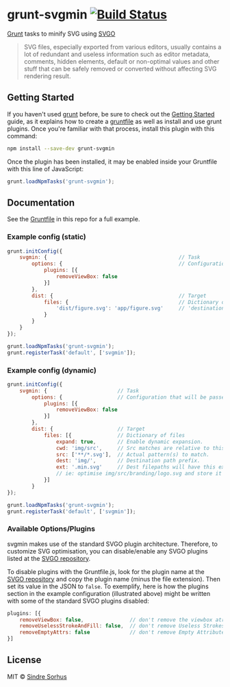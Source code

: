 # grunt-svgmin [![Build Status](https://secure.travis-ci.org/sindresorhus/grunt-svgmin.png?branch=master)](http://travis-ci.org/sindresorhus/grunt-svgmin)

[Grunt][grunt] tasks to minify SVG using [SVGO](https://github.com/svg/svgo)

> SVG files, especially exported from various editors, usually contains a lot of redundant and useless information such as editor metadata, comments, hidden elements, default or non-optimal values and other stuff that can be safely removed or converted without affecting SVG rendering result.


## Getting Started

If you haven't used [grunt][] before, be sure to check out the [Getting Started][] guide, as it explains how to create a [gruntfile][Getting Started] as well as install and use grunt plugins. Once you're familiar with that process, install this plugin with this command:

```sh
npm install --save-dev grunt-svgmin
```

Once the plugin has been installed, it may be enabled inside your Gruntfile with this line of JavaScript:

```js
grunt.loadNpmTasks('grunt-svgmin');
```

[grunt]: http://gruntjs.com
[Getting Started]: https://github.com/gruntjs/grunt/wiki/Getting-started


## Documentation

See the [Gruntfile](Gruntfile.js) in this repo for a full example.


### Example config (static)

```js
grunt.initConfig({
	svgmin: {											// Task
		options: {										// Configuration that will be passed directly to SVGO
			plugins: [{
				removeViewBox: false
			}]
		},
		dist: {											// Target
			files: {									// Dictionary of files
				'dist/figure.svg': 'app/figure.svg'		// 'destination': 'source'
			}
		}
	}
});

grunt.loadNpmTasks('grunt-svgmin');
grunt.registerTask('default', ['svgmin']);
```

### Example config (dynamic)

```js
grunt.initConfig({
	svgmin: {						// Task
		options: {					// Configuration that will be passed directly to SVGO
			plugins: [{
				removeViewBox: false
			}]
		},
		dist: {						// Target
			files: [{				// Dictionary of files
				expand: true,		// Enable dynamic expansion.
				cwd: 'img/src',		// Src matches are relative to this path.
				src: ['**/*.svg'],	// Actual pattern(s) to match.
				dest: 'img/',		// Destination path prefix.
				ext: '.min.svg'		// Dest filepaths will have this extension.
				// ie: optimise img/src/branding/logo.svg and store it in img/branding/logo.min.svg
			}]
		}
});

grunt.loadNpmTasks('grunt-svgmin');
grunt.registerTask('default', ['svgmin']);
```

### Available Options/Plugins

svgmin makes use of the standard SVGO plugin architecture. Therefore, to customize SVG optimisation, you can disable/enable any SVGO plugins listed at the [SVGO repository](https://github.com/svg/svgo/tree/master/plugins).

To disable plugins with the Gruntfile.js, look for the plugin name at the [SVGO repository](https://github.com/svg/svgo/tree/master/plugins) and copy the plugin name (minus the file extension). Then set its value in the JSON to `false`. To exemplify, here is how the plugins section in the example configuration (illustrated above) might be written with some of the standard SVGO plugins disabled:

```js
plugins: [{
	removeViewBox: false, 				// don't remove the viewbox atribute from the SVG
	removeUselessStrokeAndFill: false,	// don't remove Useless Strokes and Fills
	removeEmptyAttrs: false				// don't remove Empty Attributes from the SVG
}]
```

## License

MIT © [Sindre Sorhus](http://sindresorhus.com)
